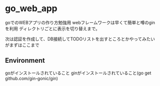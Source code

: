 # go_web_app
goでのWEBアプリの作り方勉強用
webフレームワークは早くて簡単と噂のginを利用
ディレクトリごとに表示を切り替えまで。

次は認証を作成して、DB接続してTODOリストを出すところとかやってみたいがまずはここまで

## Environment
goがインストールされていること
ginがインストールされていること(go get github.com/gin-gonic/gin)
